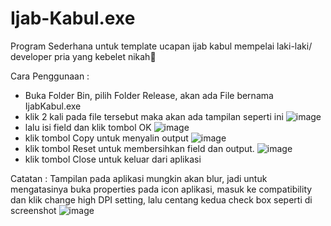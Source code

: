 # Ijab-Kabul.exe
Program Sederhana untuk template ucapan ijab kabul mempelai laki-laki/ developer pria yang kebelet nikah🗿

Cara Penggunaan :
- Buka Folder Bin, pilih Folder Release, akan ada File bernama IjabKabul.exe
- klik 2 kali pada file tersebut maka akan ada tampilan seperti ini
  ![image](https://github.com/user-attachments/assets/19d300ca-1aae-4c1f-b04e-9bcd24a44d0a)
- lalu isi field dan klik tombol OK
  ![image](https://github.com/user-attachments/assets/8981a61e-a942-4d47-813c-86dc9a8c5596)
- klik tombol Copy untuk menyalin output 
  ![image](https://github.com/user-attachments/assets/b60d0d16-d472-416d-8401-922badb5bd73)
- klik tombol Reset untuk membersihkan field dan output.
  ![image](https://github.com/user-attachments/assets/f7b5af70-e61f-4453-8841-0cfbea8bb51b)
- klik tombol Close untuk keluar dari aplikasi


Catatan :
Tampilan pada aplikasi mungkin akan blur, jadi untuk mengatasinya buka properties pada icon aplikasi, masuk ke compatibility dan klik change high DPI setting, lalu centang kedua check box seperti di screenshot
![image](https://github.com/user-attachments/assets/a41e9e1e-68e1-483e-ac94-1d34dff4bad6)





